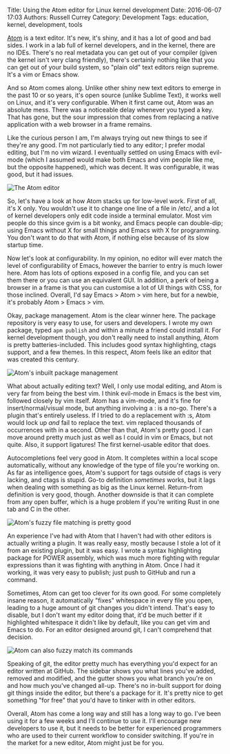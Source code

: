 Title: Using the Atom editor for Linux kernel development
Date: 2016-06-07 17:03
Authors: Russell Currey
Category: Development
Tags: education, kernel, development, tools

[Atom](https://atom.io) is a text editor.  It's new, it's shiny, and it has a lot of good and bad sides.  I work in a lab full of kernel developers, and in the kernel, there are no IDEs.  There's no real metadata you can get out of your compiler (given the kernel isn't very clang friendly), there's certainly nothing like that you can get out of your build system, so "plain old" text editors reign supreme.  It's a vim or Emacs show.

And so Atom comes along.  Unlike other shiny new text editors to emerge in the past 10 or so years, it's open source (unlike Sublime Text), it works well on Linux, and it's very configurable.  When it first came out, Atom was an absolute mess.  There was a noticeable delay whenever you typed a key.  That has gone, but the sour impression that comes from replacing a native application with a web browser in a frame remains.

Like the curious person I am, I'm always trying out new things to see if they're any good.  I'm not particularly tied to any editor; I prefer modal editing, but I'm no vim wizard.  I eventually settled on using Emacs with evil-mode (which I assumed would make both Emacs and vim people like me, but the opposite happened), which was decent.  It was configurable, it was good, but it had issues.

![The Atom editor](http://i.imgur.com/36lOiMT.png)

So, let's have a look at how Atom stacks up for low-level work.  First of all, it's X only.  You wouldn't use it to change one line of a file in /etc/, and a lot of kernel developers only edit code inside a terminal emulator.  Most vim people do this since gvim is a bit wonky, and Emacs people can double-dip; using Emacs without X for small things and Emacs with X for programming.  You don't want to do that with Atom, if nothing else because of its slow startup time.

Now let's look at configurability.  In my opinion, no editor will ever match the level of configurability of Emacs, however the barrier to entry is much lower here.  Atom has lots of options exposed in a config file, and you can set them there or you can use an equivalent GUI.  In addition, a perk of being a browser in a frame is that you can customise a lot of UI things with CSS, for those inclined.  Overall, I'd say Emacs > Atom > vim here, but for a newbie, it's probably Atom > Emacs > vim.

Okay, package management.  Atom is the clear winner here.  The package repository is very easy to use, for users and developers.  I wrote my own package, typed `apm publish` and within a minute a friend could install it.  For kernel development though, you don't really need to install anything, Atom is pretty batteries-included.  This includes good syntax highlighting, ctags support, and a few themes.  In this respect, Atom feels like an editor that was created this century.

![Atom's inbuilt package management](https://i.imgur.com/DAx7GqD.png)

What about actually editing text?  Well, I only use modal editing, and Atom is very far from being the best vim.  I think evil-mode in Emacs is the best vim, followed closely by vim itself.  Atom has a vim-mode, and it's fine for insert/normal/visual mode, but anything involving a : is a no-go.  There's a plugin that's entirely useless.  If I tried to do a replacement with :s, Atom would lock up *and* fail to replace the text.  vim replaced thousands of occurrences with in a second.  Other than that, Atom's pretty good.  I can move around pretty much just as well as I could in vim or Emacs, but not quite.  Also, it support ligatures!  The first kernel-usable editor that does.

Autocompletions feel very good in Atom.  It completes within a local scope automatically, without any knowledge of the type of file you're working on.  As far as intelligence goes, Atom's support for tags outside of ctags is very lacking, and ctags is stupid.  Go-to definition *sometimes* works, but it lags when dealing with something as big as the Linux kernel.  Return-from definition is very good, though.  Another downside is that it can complete from any open buffer, which is a huge problem if you're writing Rust in one tab and C in the other.

![Atom's fuzzy file matching is pretty good](http://i.imgur.com/0PRiIUS.png)

An experience I've had with Atom that I haven't had with other editors is actually writing a plugin.  It was really easy, mostly because I stole a lot of it from an existing plugin, but it was easy.  I wrote a syntax highlighting package for POWER assembly, which was much more fighting with regular expressions than it was fighting with anything in Atom.  Once I had it working, it was very easy to publish; just push to GitHub and run a command.

Sometimes, Atom can get too clever for its own good.  For some completely insane reason, it automatically "fixes" whitespace in every file you open, leading to a huge amount of git changes you didn't intend.  That's easy to disable, but I don't want my editor doing that, it'd be much better if it highlighted whitespace it didn't like by default, like you can get vim and Emacs to do.  For an editor designed around git, I can't comprehend that decision.

![Atom can also fuzzy match its commands](https://i.imgur.com/arbWXHx.png)

Speaking of git, the editor pretty much has everything you'd expect for an editor written at GitHub.  The sidebar shows you what lines you've added, removed and modified, and the gutter shows you what branch you're on and how much you've changed all-up.  There's no in-built support for doing git things inside the editor, but there's a package for it.  It's pretty nice to get something "for free" that you'd have to tinker with in other editors.

Overall, Atom has come a long way and still has a long way to go.  I've been using it for a few weeks and I'll continue to use it.  I'll encourage new developers to use it, but it needs to be better for experienced programmers who are used to their current workflow to consider switching.  If you're in the market for a new editor, Atom might just be for you.
